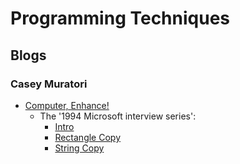 # Programming Techniques

## Blogs

### Casey Muratori

* [Computer, Enhance!](https://www.computerenhance.com/)
  * The '1994 Microsoft interview series':
    * [Intro](https://www.computerenhance.com/p/the-four-programming-questions-from)
    * [Rectangle Copy](https://www.computerenhance.com/p/microsoft-intern-interview-question)
    * [String Copy](https://www.computerenhance.com/p/microsoft-intern-interview-question-ab7)